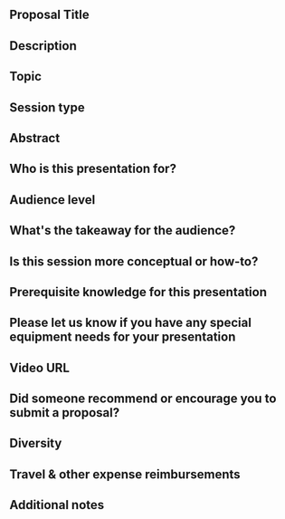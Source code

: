 ## Proposal Title

## Description

## Topic

## Session type

## Abstract

## Who is this presentation for?

## Audience level

## What's the takeaway for the audience?

## Is this session more conceptual or how-to?

## Prerequisite knowledge for this presentation

## Please let us know if you have any special equipment needs for your presentation

## Video URL

## Did someone recommend or encourage you to submit a proposal?

## Diversity

## Travel & other expense reimbursements

## Additional notes
